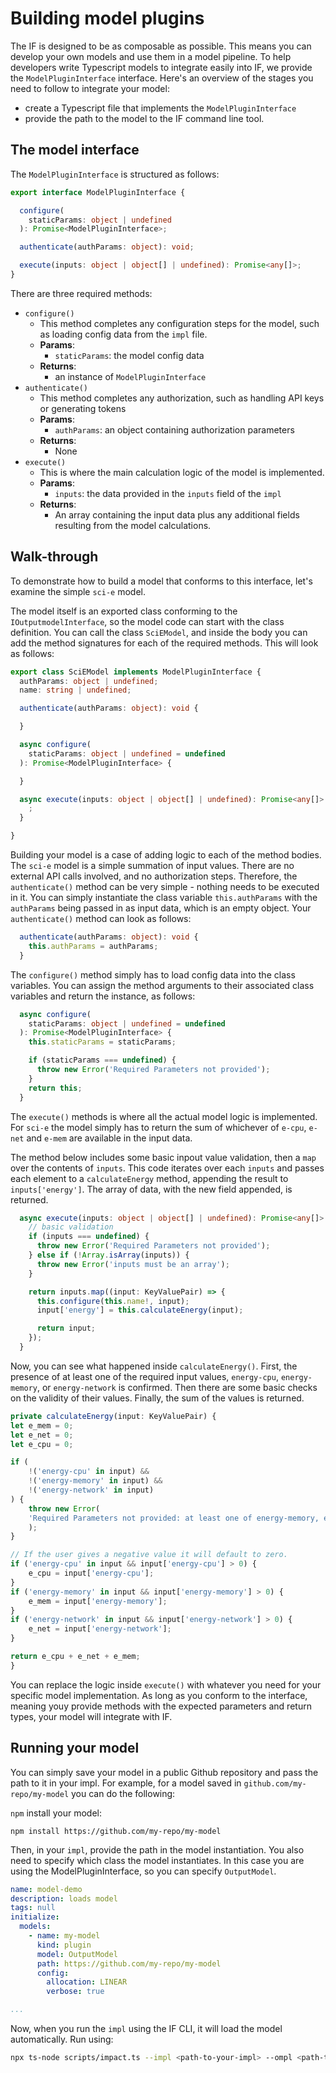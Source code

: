 # Building model plugins

The IF is designed to be as composable as possible. This means you can develop your own models and use them in a model pipeline. 
To help developers write Typescript models to integrate easily into IF, we provide the `ModelPluginInterface` interface. Here's an overview of the stages you need to follow to integrate your model:

- create a Typescript file that implements the `ModelPluginInterface`
- provide the path to the model to the IF command line tool.

## The model interface

The `ModelPluginInterface` is structured as follows:

```ts
export interface ModelPluginInterface {

  configure(
    staticParams: object | undefined
  ): Promise<ModelPluginInterface>;

  authenticate(authParams: object): void;

  execute(inputs: object | object[] | undefined): Promise<any[]>;
}
```

There are three required methods:

- `configure()`
  - This method completes any configuration steps for the model, such as loading config data from the `impl` file.
  - **Params**:
    - `staticParams`: the model config data 
  - **Returns**: 
    - an instance of `ModelPluginInterface`
- `authenticate()`
  - This method completes any authorization, such as handling API keys or generating tokens
  - **Params**: 
    - `authParams`: an object containing authorization parameters
  - **Returns**:
    - None
- `execute()`
  - This is where the main calculation logic of the model is implemented.
  - **Params**:
    - `inputs`: the data provided in the `inputs` field of the `impl`
  - **Returns**:
    - An array containing the input data plus any additional fields resulting from the model calculations.


## Walk-through

To demonstrate how to build a model that conforms to this interface, let's examine the simple `sci-e` model.

The model itself is an exported class conforming to the `IOutputmodelInterface`, so the model code can start with the class definition. You can call the class `SciEModel`, and inside the body you can add the method signatures for each of the required methods. This will look as follows:  

```typescript
export class SciEModel implements ModelPluginInterface {
  authParams: object | undefined;
  name: string | undefined;

  authenticate(authParams: object): void {

  }

  async configure(
    staticParams: object | undefined = undefined
  ): Promise<ModelPluginInterface> {

  }

  async execute(inputs: object | object[] | undefined): Promise<any[]> {
    ;
  }

}
```

Building your model is a case of adding logic to each of the method bodies. The `sci-e` model is a simple summation of input values. There are no external API calls involved, and no authorization steps. Therefore, the `authenticate()` method can be very simple - nothing needs to be executed in it. You can simply instantiate the class variable `this.authParams` with the `authParams` being passed in as input data, which is an empty object. Your `authenticate()` method can look as follows:

```ts
  authenticate(authParams: object): void {
    this.authParams = authParams;
  }
```

The `configure()` method simply has to load config data into the class variables. You can assign the method arguments to their associated class variables and return the instance, as follows:

```ts
  async configure(
    staticParams: object | undefined = undefined
  ): Promise<ModelPluginInterface> {
    this.staticParams = staticParams;

    if (staticParams === undefined) {
      throw new Error('Required Parameters not provided');
    }
    return this;
  }
```

The `execute()` methods is where all the actual model logic is implemented. For `sci-e` the model simply has to return the sum of whichever of `e-cpu`, `e-net` and `e-mem` are available in the input data.

The method below includes some basic inpout value validation, then a `map` over the contents of `inputs`. This code iterates over each `inputs` and passes each element to a `calculateEnergy` method, appending the result to `inputs['energy']`. The array of data, with the new field appended, is returned. 

```ts
  async execute(inputs: object | object[] | undefined): Promise<any[]> {
    // basic validation
    if (inputs === undefined) {
      throw new Error('Required Parameters not provided');
    } else if (!Array.isArray(inputs)) {
      throw new Error('inputs must be an array');
    }

    return inputs.map((input: KeyValuePair) => {
      this.configure(this.name!, input);
      input['energy'] = this.calculateEnergy(input);

      return input;
    });
  }

```

Now, you can see what happened inside `calculateEnergy()`. First, the presence of at least one of the required input values, `energy-cpu`, `energy-memory`, or `energy-network` is confirmed. Then there are some basic checks on the validity of their values. Finally, the sum of the values is returned.

```ts
private calculateEnergy(input: KeyValuePair) {
let e_mem = 0;
let e_net = 0;
let e_cpu = 0;

if (
    !('energy-cpu' in input) &&
    !('energy-memory' in input) &&
    !('energy-network' in input)
) {
    throw new Error(
    'Required Parameters not provided: at least one of energy-memory, energy-network or energy must be present in input'
    );
}

// If the user gives a negative value it will default to zero.
if ('energy-cpu' in input && input['energy-cpu'] > 0) {
    e_cpu = input['energy-cpu'];
}
if ('energy-memory' in input && input['energy-memory'] > 0) {
    e_mem = input['energy-memory'];
}
if ('energy-network' in input && input['energy-network'] > 0) {
    e_net = input['energy-network'];
}

return e_cpu + e_net + e_mem;
}
```

You can replace the logic inside `execute()` with whatever you need for your specific model implementation. As long as you conform to the interface, meaning youy provide methods with the expected parameters and return types, your model will integrate with IF.

## Running your model

You can simply save your model in a public Github repository and pass the path to it in your impl.
For example, for a model saved in `github.com/my-repo/my-model` you can do the following:

`npm` install your model:

```
npm install https://github.com/my-repo/my-model
```

Then, in your `impl`, provide the path in the model instantiation. You also need to specify which class the model instantiates. In this case you are using the ModelPluginInterface, so you can specify `OutputModel`. 

```yaml
name: model-demo
description: loads model
tags: null
initialize:
  models:
    - name: my-model
      kind: plugin
      model: OutputModel
      path: https://github.com/my-repo/my-model
      config:
        allocation: LINEAR
        verbose: true

...
```

Now, when you run the `impl` using the IF CLI, it will load the model automatically. Run using:

```sh
npx ts-node scripts/impact.ts --impl <path-to-your-impl> --ompl <path-to-save-output>
```
